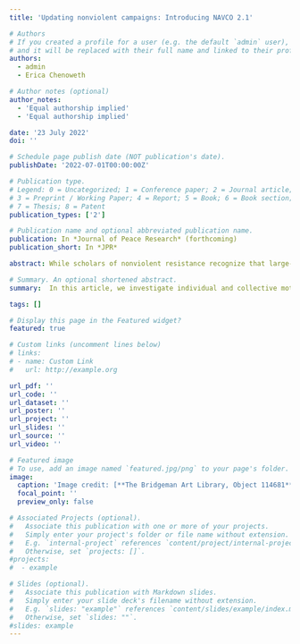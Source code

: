 ```yaml
---
title: 'Updating nonviolent campaigns: Introducing NAVCO 2.1'

# Authors
# If you created a profile for a user (e.g. the default `admin` user), write the username (folder name) here
# and it will be replaced with their full name and linked to their profile.
authors:
  - admin
  - Erica Chenoweth

# Author notes (optional)
author_notes:
  - 'Equal authorship implied'
  - 'Equal authorship implied'

date: '23 July 2022'
doi: ''

# Schedule page publish date (NOT publication's date).
publishDate: '2022-07-01T00:00:00Z'

# Publication type.
# Legend: 0 = Uncategorized; 1 = Conference paper; 2 = Journal article;
# 3 = Preprint / Working Paper; 4 = Report; 5 = Book; 6 = Book section;
# 7 = Thesis; 8 = Patent
publication_types: ['2']

# Publication name and optional abbreviated publication name.
publication: In *Journal of Peace Research* (forthcoming)
publication_short: In *JPR*

abstract: While scholars of nonviolent resistance recognize that large-scale campaigns are more likely to be successful campaigns, we currently have little understanding of why some nonviolent protests grow into mass movements while others do not. In this article, we explore campaign size and, in particular, the role of individual and collective motives in facilitating the growth of nonviolent campaigns. We start by assuming that, after campaign onset, barriers to growth emerge because some aggrieved individuals who are sympathetic to the cause are wary of incurring the (opportunity) costs of participating in campaign rallies. On occasion, we argue, organizers respond to this challenge by staging events that generate rewarding emotional experiences for participants and spectators, such as concerts, mass singing, or other collective expressive acts. Since the feelings of empowerment, solidarity, catharsis, or glee that accompany these events can only be enjoyed by those who are physically present at campaign rallies, the provision of such “emotive events” creates an individual-level incentive for passive supporters to mobilize. As this incentive attracts new participants, campaigns can grow—potentially into large-scale phenomena. To assess the plausibility of our argument, we code original data on emotive events and investigate whether the provision of such events in the course of nonviolent campaigns is associated with the size and scale of those campaigns. Finding this to be the case, we conclude that campaigns that are more creative, humorous, cathartic, and/or fun are also more likely to be large-scale campaigns.

# Summary. An optional shortened abstract.
summary:  In this article, we investigate individual and collective motives for participating in mass nonviolent movements. We argue that campaign leaders can solve collective action problems and recruit more participants with 'emotive events'- activities like mass singing or dancing that confer rewarding or cathartic emotions to participants who are phyiscally present.  

tags: []

# Display this page in the Featured widget?
featured: true

# Custom links (uncomment lines below)
# links:
# - name: Custom Link
#   url: http://example.org

url_pdf: ''
url_code: ''
url_dataset: ''
url_poster: ''
url_project: ''
url_slides: ''
url_source: ''
url_video: ''

# Featured image
# To use, add an image named `featured.jpg/png` to your page's folder.
image:
  caption: 'Image credit: [**The Bridgeman Art Library, Object 114681**](https://en.wikipedia.org/wiki/File:Pieter_Bruegel_de_Oude_-_De_bruiloft_dans_(Detroit).jpg)'
  focal_point: ''
  preview_only: false

# Associated Projects (optional).
#   Associate this publication with one or more of your projects.
#   Simply enter your project's folder or file name without extension.
#   E.g. `internal-project` references `content/project/internal-project/index.md`.
#   Otherwise, set `projects: []`.
#projects:
#  - example

# Slides (optional).
#   Associate this publication with Markdown slides.
#   Simply enter your slide deck's filename without extension.
#   E.g. `slides: "example"` references `content/slides/example/index.md`.
#   Otherwise, set `slides: ""`.
#slides: example
---
```

